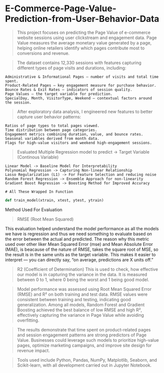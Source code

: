 # E-Commerce-Page-Value-Prediction-from-User-Behavior-Data

> This project focuses on predicting the Page Value of e-commerce website sessions using user clickstream and engagement data. Page Value measures the average monetary value generated by a page, helping online retailers identify which pages contribute most to conversions and revenue.

> The dataset contains 12,330 sessions with features capturing different types of page visits and durations, including:
	
 	Administrative & Informational Pages – number of visits and total time spent.
	Product-Related Pages – key engagement measure for purchase behavior.
	Bounce Rates & Exit Rates – indicators of session quality.
	Page Values – the target variable for prediction.
	SpecialDay, Month, VisitorType, Weekend – contextual factors around the session.

> After exploratory data analysis, I engineered new features to better capture user behavior patterns:

	Ratios of page types to total pages viewed.
	Time distribution between page categories.
	Engagement metrics combining duration, value, and bounce rates.
	Seasonal variables derived from month data.
	Flags for high-value visitors and weekend high-engagement sessions.

>  Evaluated Multiple Regression model to predict -> Target Variable (Continous Variable)

	Linear Model -> Baseline Model For Interpretability
 	Polynomial Regression -> Capturing Non-linear Relationship
	Lasso Regularization (L1) -> For Feature Selection and reducing noise
 	Random Forest Regression -> Ensemble Approach for non-linearity
	Gradient Boost Regression -> Boosting Method for Improved Accuracy

  	# All These Wrapped In Function
   ```python
   def train_model(xtrain, xtest, ytest, ytrain)

```

Method Used For Evaluation
> RMSE (Root Mean Squared)

This evaluation helped understand the model performance as all the models we have is regression and thus we need something to evaluate based on the error between the actual and predicted.
The reason why this metric used over other liker Mean Squared Error (mse) and Mean Absolute Error (MAE), is beacause of the nature of RMSE, takes the square root of MSE, so the result is in the same units as the target variable. This makes it easier to interpret — you can directly say, “on average, predictions are X units off.”

> R2 (Coefficient of Determination)
This is used to check, how effective our model is in capturing the variance in the data. It is measured between 0 to 1, where 0 being the worst and 1 being good model.

> Model performance was assessed using Root Mean Squared Error (RMSE) and R² on both training and test data. RMSE values were consistent between training and testing, indicating good generalization. Among all models, Random Forest and Gradient Boosting achieved the best balance of low RMSE and high R², effectively capturing the variance in Page Value while avoiding overfitting.

> The results demonstrate that time spent on product-related pages and session engagement patterns are strong predictors of Page Value. Businesses could leverage such models to prioritize high-value pages, optimize marketing campaigns, and improve site design for revenue impact.

> Tools used include Python, Pandas, NumPy, Matplotlib, Seaborn, and Scikit-learn, with all development carried out in Jupyter Notebook.
